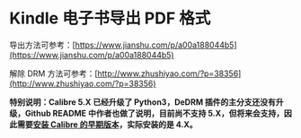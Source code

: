# Kindle 电子书导出 PDF 格式

导出方法可参考：[https://www.jianshu.com/p/a00a188044b5](https://www.jianshu.com/p/a00a188044b5)

解除 DRM 方法可参考：[http://www.zhushiyao.com/?p=38356](http://www.zhushiyao.com/?p=38356)

**特别说明：Calibre 5.X 已经升级了 Python3，DeDRM 插件的主分支还没有升级，Github README 中作者也做了说明，目前尚不支持 5.X，但将来会支持，因此需要[安装 Calibre 的早期版本](https://download.calibre-ebook.com/)，实际安装的是 4.X。**
